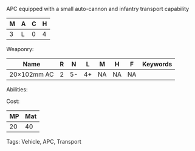 APC equipped with a small auto-cannon and infantry transport capability

| M   | A   | C   | H   |
| --- | --- | --- | --- |
| 3   | L   | 0   | 4   |

Weaponry:

| Name        | R   | N   | L   | M   | H   | F   | Keywords |
| ----------- | --- | --- | --- | --- | --- | --- | -------- |
| 20×102mm AC | 2   | 5-  | 4+  | NA  | NA  | NA  |          |

Abilities:



Cost:

| MP  | Mat |
| --- | --- |
| 20  | 40  |


Tags:
Vehicle, APC, Transport